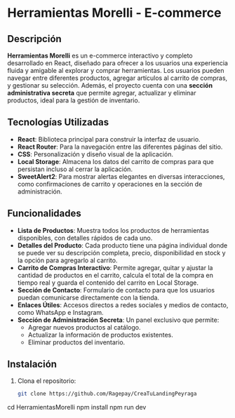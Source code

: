 # Herramientas Morelli - E-commerce

## Descripción

**Herramientas Morelli** es un e-commerce interactivo y completo desarrollado en React, diseñado para ofrecer a los usuarios una experiencia fluida y amigable al explorar y comprar herramientas. Los usuarios pueden navegar entre diferentes productos, agregar artículos al carrito de compras, y gestionar su selección. Además, el proyecto cuenta con una **sección administrativa secreta** que permite agregar, actualizar y eliminar productos, ideal para la gestión de inventario.

## Tecnologías Utilizadas

- **React**: Biblioteca principal para construir la interfaz de usuario.
- **React Router**: Para la navegación entre las diferentes páginas del sitio.
- **CSS**: Personalización y diseño visual de la aplicación.
- **Local Storage**: Almacena los datos del carrito de compras para que persistan incluso al cerrar la aplicación.
- **SweetAlert2**: Para mostrar alertas elegantes en diversas interacciones, como confirmaciones de carrito y operaciones en la sección de administración.

## Funcionalidades

- **Lista de Productos**: Muestra todos los productos de herramientas disponibles, con detalles rápidos de cada uno.
- **Detalles del Producto**: Cada producto tiene una página individual donde se puede ver su descripción completa, precio, disponibilidad en stock y la opción para agregarlo al carrito.
- **Carrito de Compras Interactivo**: Permite agregar, quitar y ajustar la cantidad de productos en el carrito, calcula el total de la compra en tiempo real y guarda el contenido del carrito en Local Storage.
- **Sección de Contacto**: Formulario de contacto para que los usuarios puedan comunicarse directamente con la tienda.
- **Enlaces Útiles**: Accesos directos a redes sociales y medios de contacto, como WhatsApp e Instagram.
- **Sección de Administración Secreta**: Un panel exclusivo que permite:
  - Agregar nuevos productos al catálogo.
  - Actualizar la información de productos existentes.
  - Eliminar productos del inventario.

## Instalación

1. Clona el repositorio:
   ```bash
   git clone https://github.com/Ragepay/CreaTuLandingPeyraga

cd HerramientasMorelli
npm install
npm run dev

